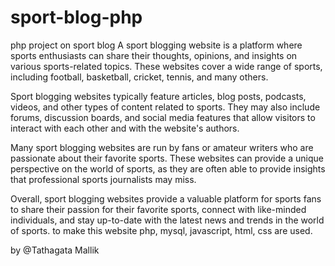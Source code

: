 # sport-blog-php
php project on sport blog
A sport blogging website is a platform where sports enthusiasts can share their thoughts, opinions, and insights on various sports-related topics. These websites cover a wide range of sports, including football, basketball, cricket, tennis, and many others.

Sport blogging websites typically feature articles, blog posts, podcasts, videos, and other types of content related to sports. They may also include forums, discussion boards, and social media features that allow visitors to interact with each other and with the website's authors.

Many sport blogging websites are run by fans or amateur writers who are passionate about their favorite sports. These websites can provide a unique perspective on the world of sports, as they are often able to provide insights that professional sports journalists may miss.

Overall, sport blogging websites provide a valuable platform for sports fans to share their passion for their favorite sports, connect with like-minded individuals, and stay up-to-date with the latest news and trends in the world of sports.
to make this website php, mysql, javascript, html, css are used.


by @Tathagata Mallik
